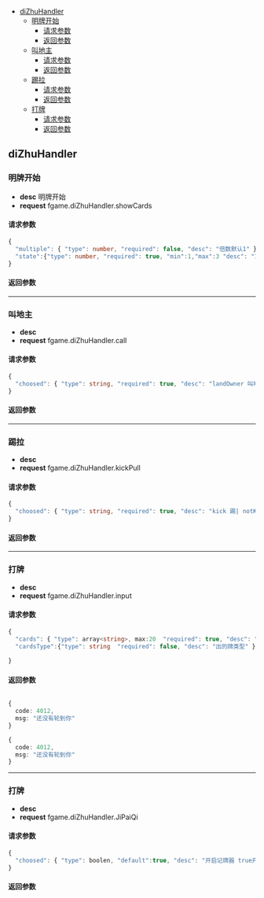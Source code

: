 <!-- TOC -->

- [diZhuHandler](#diZhuHandler)
  - [明牌开始](#明牌开始)
    - [请求参数](#请求参数)
    - [返回参数](#返回参数)
  - [叫地主](#叫地主)
    - [请求参数](#请求参数)
    - [返回参数](#返回参数)
  - [踢拉](#踢拉)
    - [请求参数](#请求参数)
    - [返回参数](#返回参数)
  - [打牌](#打牌)
    - [请求参数](#请求参数)
    - [返回参数](#返回参数)
## diZhuHandler

### 明牌开始

-   **desc** 明牌开始
-   **request** fgame.diZhuHandler.showCards

#### 请求参数
```typescript
{
  "multiple": { "type": number, "required": false, "desc": "倍数默认1" }
  "state":{"type": number, "required": true, "min":1,"max":3 "desc": "1 明牌 | 2 开始 | 3 发牌后点击明牌"}
}
```
#### 返回参数

---

### 叫地主

-   **desc** 
-   **request** fgame.diZhuHandler.call

#### 请求参数
```typescript
{
  "choosed": { "type": string, "required": true, "desc": "landOwner 叫地主| notCall 不叫 | landGrab 抢地主 | 1  2  3 代表的1分 2分 3分" }
}
```
#### 返回参数

---

### 踢拉

-   **desc** 
-   **request** fgame.diZhuHandler.kickPull

#### 请求参数
```typescript
{
  "choosed": { "type": string, "required": true, "desc": "kick 踢| notKick 不踢 | follow 跟 | notFollow 不跟 | pull 拉 | notPull 不拉" }
}
```
#### 返回参数

---

### 打牌

-   **desc** 
-   **request** fgame.diZhuHandler.input

#### 请求参数
```typescript
{
  "cards": { "type": array<string>, max:20  "required": true, "desc": "出的牌" },
  "cardsType":{"type": string  "required": false, "desc": "出的牌类型" },
  
}
```
#### 返回参数
```typescript

{
  code: 4012,
  msg: "还没有轮到你" 
}

{
  code: 4012,
  msg: "还没有轮到你" 
}
```
---

### 打牌

-   **desc** 
-   **request** fgame.diZhuHandler.JiPaiQi

#### 请求参数
```typescript
{
  "choosed": { "type": boolen, "default":true, "desc": "开启记牌器 true开启 false 关闭" }
}
```
#### 返回参数
```